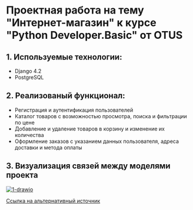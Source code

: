 # Проектная работа на тему "Интернет-магазин" к курсе "Python Developer.Basic" от OTUS

## 1. Используемые технологии:

* Django 4.2
* PostgreSQL
  
## 2. Реализованый функционал:

* Регистрация и аутентификация пользователей
* Каталог товаров с возможностью просмотра, поиска и фильтрации по цене
* Добавление и удаление товаров в корзину и изменение их количества
* Оформление заказов с указанием данных пользователя, адреса доставки и метода оплаты


## 3. Визуализация связей между моделями проекта

<a href="https://ibb.co/bg7hy8P"><img src="https://i.ibb.co/DDLX6St/1-drawio.png" alt="1-drawio" border="0"></a>


[Ссылка на альтернативный источник](https://gh.atlasgo.cloud/explore/369a4ca2)
